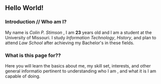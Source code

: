 **Hello World!**
---------


### Introduction // Who am I?

My name is *Colin P. Stimson* , I am **23** years old and I am a student at the University of Missouri. I study *Information Technology*, *History*, and plan to attend *Law School* after achieving my Bachelor's in these fields.  


### What is this page for??

Here you will learn the basics about me, my skill set, interests, and other general informatio pertinent to understanding who I am , and what it is I am capable of doing.
